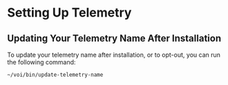 # Setting Up Telemetry

## Updating Your Telemetry Name After Installation

To update your telemetry name after installation, or to opt-out, you can run the following command:

```bash
~/voi/bin/update-telemetry-name
```
